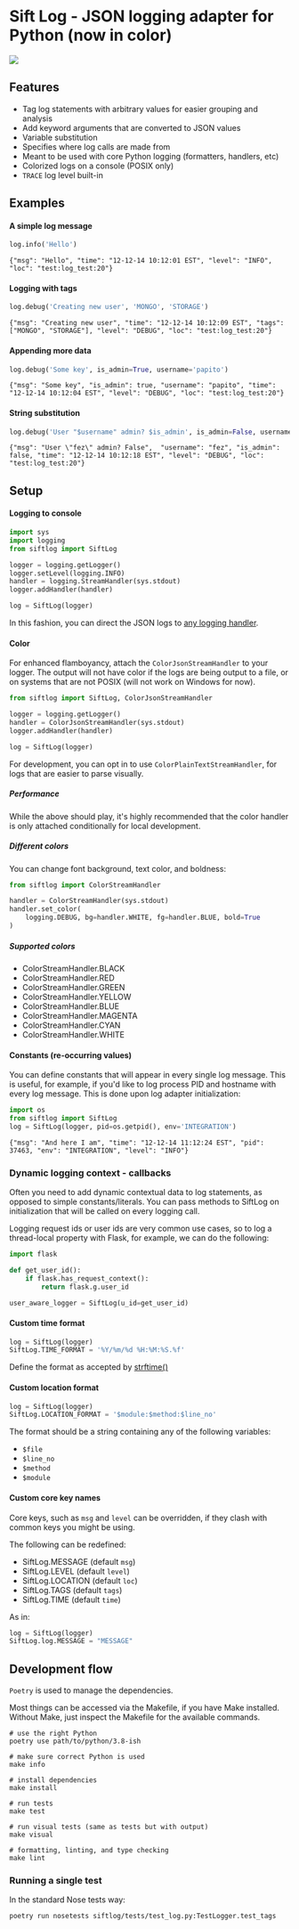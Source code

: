 Sift Log - JSON logging adapter for Python (now in color)
===============

![](https://raw.githubusercontent.com/papito/siftlog-py/master/assets/screen.png)

## Features
* Tag log statements with arbitrary values for easier grouping and analysis
* Add keyword arguments that are converted to JSON values
* Variable substitution
* Specifies where log calls are made from
* Meant to be used with core Python logging (formatters, handlers, etc)
* Colorized logs on a console (POSIX only)
* `TRACE` log level built-in
 
## Examples
#### A simple log message
```python
log.info('Hello')
```
`{"msg": "Hello", "time": "12-12-14 10:12:01 EST", "level": "INFO", "loc": "test:log_test:20"}`

#### Logging with tags
```python
log.debug('Creating new user', 'MONGO', 'STORAGE')
```
`{"msg": "Creating new user", "time": "12-12-14 10:12:09 EST", "tags": ["MONGO", "STORAGE"], "level": "DEBUG", "loc": "test:log_test:20"}`

#### Appending more data
```python
log.debug('Some key', is_admin=True, username='papito')
```
`{"msg": "Some key", "is_admin": true, "username": "papito", "time": "12-12-14 10:12:04 EST", "level": "DEBUG", "loc": "test:log_test:20"}`

#### String substitution
```python
log.debug('User "$username" admin? $is_admin', is_admin=False, username='fez')
```
`{"msg": "User \"fez\" admin? False",  "username": "fez", "is_admin": false, "time": "12-12-14 10:12:18 EST", "level": "DEBUG", "loc": "test:log_test:20"}`


## Setup
#### Logging to console
```python
import sys
import logging
from siftlog import SiftLog

logger = logging.getLogger()
logger.setLevel(logging.INFO)
handler = logging.StreamHandler(sys.stdout)
logger.addHandler(handler)

log = SiftLog(logger)
```
In this fashion, you can direct the JSON logs to [any logging handler](https://docs.python.org/2/library/logging.handlers.html).

#### Color
For enhanced flamboyancy, attach the `ColorJsonStreamHandler` to your logger. The output will not have color if the logs
are being output to a file, or on systems that are not POSIX (will not work on Windows for now).

```python
from siftlog import SiftLog, ColorJsonStreamHandler

logger = logging.getLogger()
handler = ColorJsonStreamHandler(sys.stdout)
logger.addHandler(handler)

log = SiftLog(logger)
```

For development, you can opt in to use `ColorPlainTextStreamHandler`, for logs that are easier to parse visually.

##### Performance

While the above should play, it's highly recommended that the color handler is only 
attached conditionally for local development.


##### Different colors
You can change font background, text color, and boldness:

```python
from siftlog import ColorStreamHandler

handler = ColorStreamHandler(sys.stdout)
handler.set_color(
    logging.DEBUG, bg=handler.WHITE, fg=handler.BLUE, bold=True
)
```

##### Supported colors
 * ColorStreamHandler.BLACK
 * ColorStreamHandler.RED
 * ColorStreamHandler.GREEN
 * ColorStreamHandler.YELLOW
 * ColorStreamHandler.BLUE
 * ColorStreamHandler.MAGENTA
 * ColorStreamHandler.CYAN
 * ColorStreamHandler.WHITE

#### Constants (re-occurring values)
You can define constants that will appear in every single log message. This is useful, for example, if you'd like to log process PID and hostname with every log message. This is done upon log adapter initialization:

```python
import os
from siftlog import SiftLog
log = SiftLog(logger, pid=os.getpid(), env='INTEGRATION')
```
`{"msg": "And here I am", "time": "12-12-14 11:12:24 EST", "pid": 37463, "env": "INTEGRATION", "level": "INFO"}`

### Dynamic logging context - callbacks
Often you need to add dynamic contextual data to log statements, as opposed to simple constants/literals. You can
pass methods to SiftLog on initialization that will be called on every logging call.

Logging request ids or user ids are very common use cases, so to log a thread-local property with Flask, for example,
we can do the following:

```python
import flask

def get_user_id():
    if flask.has_request_context():
        return flask.g.user_id

user_aware_logger = SiftLog(u_id=get_user_id)
```

#### Custom time format
```python
log = SiftLog(logger)
SiftLog.TIME_FORMAT = '%Y/%m/%d %H:%M:%S.%f'
```
Define the format as accepted by [strftime()](https://strftime.org/)

#### Custom location format
```python
log = SiftLog(logger)
SiftLog.LOCATION_FORMAT = '$module:$method:$line_no'
```
The format should be a string containing any of the following variables:

 * `$file`
 * `$line_no`
 * `$method`
 * `$module`

#### Custom core key names
Core keys, such as `msg` and `level` can be overridden, if they clash with common keys you might be using.

The following can be redefined:

 * SiftLog.MESSAGE (default `msg`)
 * SiftLog.LEVEL (default `level`)
 * SiftLog.LOCATION (default `loc`)
 * SiftLog.TAGS (default `tags`)
 * SiftLog.TIME (default `time`)

As in:

```python
log = SiftLog(logger)
SiftLog.log.MESSAGE = "MESSAGE"
```

## Development flow

`Poetry` is used to manage the dependencies.

Most things can be accessed via the Makefile, if you have Make installed.
Without Make, just inspect the Makefile for the available commands.

    # use the right Python
    poetry use path/to/python/3.8-ish
    
    # make sure correct Python is used
    make info
    
    # install dependencies
    make install
    
    # run tests
    make test
    
    # run visual tests (same as tests but with output)
	make visual
    
    # formatting, linting, and type checking
    make lint

### Running a single test

In the standard Nose tests way:

    poetry run nosetests siftlog/tests/test_log.py:TestLogger.test_tags
